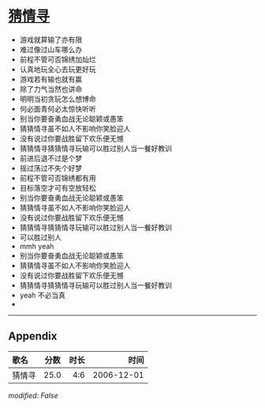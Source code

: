 # [猜情寻](https://music.163.com/song?id=65631)

* 游戏就算输了亦有限
* 难过像过山车哪么办
* 前程不管可否锦绣加灿烂
* 认真地玩全心去玩更好玩
* 游戏若有输也就有赢
* 除了力气当然也讲命
* 明明当初贪玩怎么想博命
* 何必面青何必太惊快听听
* 别当你要奋勇血战无论聪颖或愚笨
* 猜猜情寻虽不如人不影响你笑脸迎人
* 没有说过你要战胜留下欢乐便无憾
* 猜猜情寻猜猜情寻玩输可以胜过别人当一餐好教训
* 前进后退不过是个梦
* 摇过荡过不失个好梦
* 前程不管可否锦绣都有用
* 目标落空才可有空放轻松
* 别当你要奋勇血战无论聪颖或愚笨
* 猜猜情寻虽不如人不影响你笑脸迎人
* 没有说过你要战胜留下欢乐便无憾
* 猜猜情寻猜猜情寻玩输可以胜过别人当一餐好教训
* 可以胜过别人
* mmh yeah
* 别当你要奋勇血战无论聪颖或愚笨
* 猜猜情寻虽不如人不影响你笑脸迎人
* 没有说过你要战胜留下欢乐便无憾
* 猜猜情寻猜猜情寻玩输可以胜过别人当一餐好教训
* yeah 不必当真
* 


---

## Appendix

|歌名|分数|时长|时间|
|:---|:---:|---:|---:|
|猜情寻|25.0|4:6|2006-12-01

*modified: False*